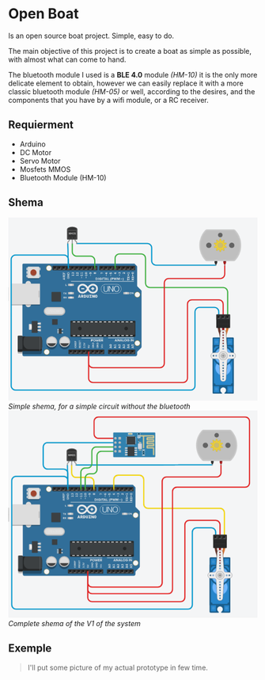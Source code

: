 # Open Boat
Is an open source boat project. Simple, easy to do.

The main objective of this project is to create a boat as simple as possible, with almost what can come to hand.

The bluetooth module I used is a **BLE 4.0** module *(HM-10)* it is the only more delicate element to obtain, however we can easily replace it with a more classic bluetooth module *(HM-05)* or well, according to the desires, and the components that you have by a wifi module, or a RC receiver.

## Requierment
- Arduino
- DC Motor
- Servo Motor
- Mosfets MMOS
- Bluetooth Module (HM-10)

## Shema
![Shema](shema.png)
*Simple shema, for a simple circuit without the bluetooth*
![ShemaComplete](shema1.png)
*Complete shema of the V1 of the system*
## Exemple
> I'll put some picture of my actual prototype in few time.